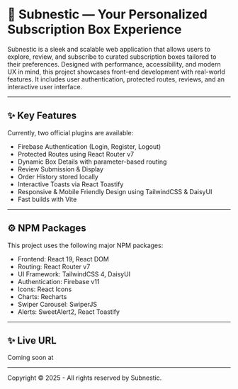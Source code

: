 # 🎁 Subnestic — Your Personalized Subscription Box Experience

Subnestic is a sleek and scalable web application that allows users to explore, review, and subscribe to curated subscription boxes tailored to their preferences. Designed with performance, accessibility, and modern UX in mind, this project showcases front-end development with real-world features. It includes user authentication, protected routes, reviews, and an interactive user interface.

---


## ✨ Key Features

Currently, two official plugins are available:
- Firebase Authentication (Login, Register, Logout)
- Protected Routes using React Router v7
- Dynamic Box Details with parameter-based routing
- Review Submission & Display
- Order History stored locally
- Interactive Toasts via React Toastify
- Responsive & Mobile Friendly Design using TailwindCSS & DaisyUI
- Fast builds with Vite

---

## ⚙️ NPM Packages

This project uses the following major NPM packages:
- Frontend: React 19, React DOM
- Routing: React Router v7
- UI Framework: TailwindCSS 4, DaisyUI
- Authentication: Firebase v11
- Icons: React Icons
- Charts: Recharts
- Swiper Carousel: SwiperJS
- Alerts: SweetAlert2, React Toastify

---

## ✨ Live URL
Coming soon at

---

Copyright © 2025 - All rights reserved by Subnestic.

